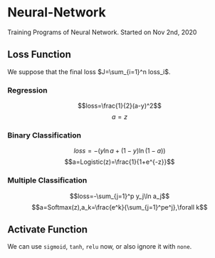# Neural-Network

Training Programs of Neural Network.
Started on Nov 2nd, 2020

## Loss Function

We suppose that the final loss $J=\sum_{i=1}^n loss_i$.

### Regression 

$$loss=\frac{1}{2}(a-y)^2$$
$$a=z$$

### Binary Classification

$$loss=-(y\ln a+(1-y)\ln(1-a))$$
$$a=Logistic(z)=\frac{1}{1+e^{-z}}$$

### Multiple Classification

$$loss=-\sum_{j=1}^p y_j\ln a_j$$
$$a=Softmax(z),a_k=\frac{e^k}{\sum_{j=1}^pe^j},\forall k$$

## Activate Function

We can use `sigmoid`, `tanh`, `relu` now, or also ignore it with `none`.
 
